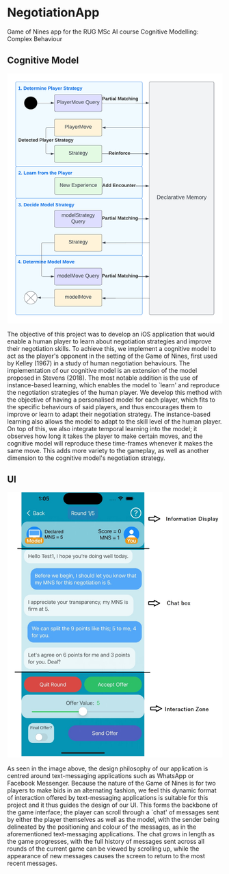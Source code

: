 # NegotiationApp
Game of Nines app for the RUG MSc AI course Cognitive Modelling: Complex Behaviour

## Cognitive Model

![alt text](Screenshots/Model_Diagram.png)

The objective of this project was to develop an iOS application that would enable a human player to learn about negotiation strategies and improve their negotiation skills. To achieve this, we implement a cognitive model to act as the player's opponent in the setting of the Game of Nines, first used by Kelley (1967) in a study of human negotiation behaviours. The implementation of our cognitive model is an extension of the model proposed in Stevens (2018). The most notable addition is the use of instance-based learning, which enables the model to `learn' and reproduce the negotiation strategies of the human player. We develop this method with the objective of having a personalised model for each player, which fits to the specific behaviours of said players, and thus encourages them to improve or learn to adapt their negotiation strategy. The instance-based learning also allows the model to adapt to the skill level of the human player. On top of this, we also integrate temporal learning into the model; it observes how long it takes the player to make certain moves, and the cognitive model will reproduce these time-frames whenever it makes the same move. This adds more variety to the gameplay, as well as another dimension to the cognitive model's negotiation strategy.



## UI

![alt text](Screenshots/GameScreen.jpeg)

As seen in the image above, the design philosophy of our application is centred around text-messaging applications such as WhatsApp or Facebook Messenger. Because the nature of the Game of Nines is for two players to make bids in an alternating fashion, we feel this dynamic format of interaction offered by text-messaging applications is suitable for this project and it thus guides the design of our UI. This forms the backbone of the game interface; the player can scroll through a `chat' of messages sent by either the player themselves as well as the model, with the sender being delineated by the positioning and colour of the messages, as in the aforementioned text-messaging applications. The chat grows in length as the game progresses, with the full history of messages sent across all rounds of the current game can be viewed by scrolling up, while the appearance of new messages causes the screen to return to the most recent messages.



